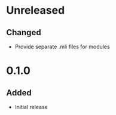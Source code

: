 # Unreleased

## Changed

- Provide separate .mli files for modules

# 0.1.0

## Added

- Initial release

